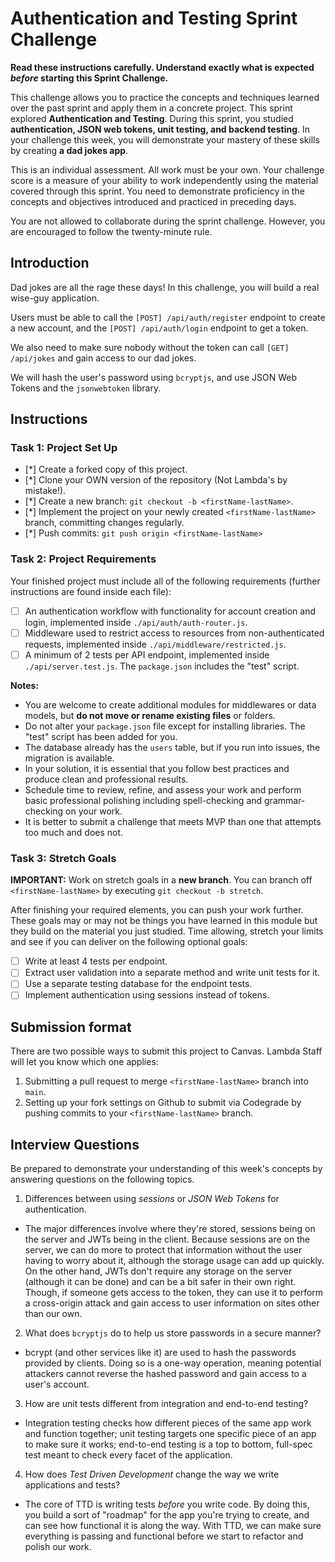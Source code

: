 # Authentication and Testing Sprint Challenge

**Read these instructions carefully. Understand exactly what is expected _before_ starting this Sprint Challenge.**

This challenge allows you to practice the concepts and techniques learned over the past sprint and apply them in a concrete project. This sprint explored **Authentication and Testing**. During this sprint, you studied **authentication, JSON web tokens, unit testing, and backend testing**. In your challenge this week, you will demonstrate your mastery of these skills by creating **a dad jokes app**.

This is an individual assessment. All work must be your own. Your challenge score is a measure of your ability to work independently using the material covered through this sprint. You need to demonstrate proficiency in the concepts and objectives introduced and practiced in preceding days.

You are not allowed to collaborate during the sprint challenge. However, you are encouraged to follow the twenty-minute rule.

## Introduction

Dad jokes are all the rage these days! In this challenge, you will build a real wise-guy application.

Users must be able to call the `[POST] /api/auth/register` endpoint to create a new account, and the `[POST] /api/auth/login` endpoint to get a token.

We also need to make sure nobody without the token can call `[GET] /api/jokes` and gain access to our dad jokes.

We will hash the user's password using `bcryptjs`, and use JSON Web Tokens and the `jsonwebtoken` library.

## Instructions

### Task 1: Project Set Up

- [*] Create a forked copy of this project.
- [*] Clone your OWN version of the repository (Not Lambda's by mistake!).
- [*] Create a new branch: `git checkout -b <firstName-lastName>`.
- [*] Implement the project on your newly created `<firstName-lastName>` branch, committing changes regularly.
- [*] Push commits: `git push origin <firstName-lastName>`

### Task 2: Project Requirements

Your finished project must include all of the following requirements (further instructions are found inside each file):

- [ ] An authentication workflow with functionality for account creation and login, implemented inside `./api/auth/auth-router.js`.
- [ ] Middleware used to restrict access to resources from non-authenticated requests, implemented inside `./api/middleware/restricted.js`.
- [ ] A minimum of 2 tests per API endpoint, implemented inside `./api/server.test.js`. The `package.json` includes the "test" script.

**Notes:**

- You are welcome to create additional modules for middlewares or data models, but **do not move or rename existing files** or folders.
- Do not alter your `package.json` file except for installing libraries. The "test" script has been added for you.
- The database already has the `users` table, but if you run into issues, the migration is available.
- In your solution, it is essential that you follow best practices and produce clean and professional results.
- Schedule time to review, refine, and assess your work and perform basic professional polishing including spell-checking and grammar-checking on your work.
- It is better to submit a challenge that meets MVP than one that attempts too much and does not.

### Task 3: Stretch Goals

**IMPORTANT:** Work on stretch goals in a **new branch**. You can branch off `<firstName-lastName>` by executing `git checkout -b stretch`.

After finishing your required elements, you can push your work further. These goals may or may not be things you have learned in this module but they build on the material you just studied. Time allowing, stretch your limits and see if you can deliver on the following optional goals:

- [ ] Write at least 4 tests per endpoint.
- [ ] Extract user validation into a separate method and write unit tests for it.
- [ ] Use a separate testing database for the endpoint tests.
- [ ] Implement authentication using sessions instead of tokens.

## Submission format

There are two possible ways to submit this project to Canvas. Lambda Staff will let you know which one applies:

1. Submitting a pull request to merge `<firstName-lastName>` branch into `main`.
2. Setting up your fork settings on Github to submit via Codegrade by pushing commits to your `<firstName-lastName>` branch.

## Interview Questions

Be prepared to demonstrate your understanding of this week's concepts by answering questions on the following topics.

1. Differences between using _sessions_ or _JSON Web Tokens_ for authentication.
- The major differences involve where they're stored, sessions being on the server and JWTs being in the client. Because sessions are on the server, we can do more to protect that information without the user having to worry about it, although the storage usage can add up quickly. On the other hand, JWTs don't require any storage on the server (although it can be done) and can be a bit safer in their own right. Though, if someone gets access to the token, they can use it to perform a cross-origin attack and gain access to user information on sites other than our own. 
2. What does `bcryptjs` do to help us store passwords in a secure manner?
- bcrypt (and other services like it) are used to hash the passwords provided by clients. Doing so is a one-way operation, meaning potential attackers cannot reverse the hashed password and gain access to a user's account.
3. How are unit tests different from integration and end-to-end testing?
- Integration testing checks how different pieces of the same app work and function together; unit testing targets one specific piece of an app to make sure it works; end-to-end testing is a top to bottom, full-spec test meant to check every facet of the application. 
4. How does _Test Driven Development_ change the way we write applications and tests?
- The core of TTD is writing tests _before_ you write code. By doing this, you build a sort of "roadmap" for the app you're trying to create, and can see how functional it is along the way. With TTD, we can make sure everything is passing and functional before we start to refactor and polish our work. 
